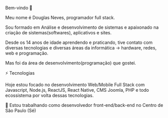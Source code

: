 Bem-vindo 👋


Meu nome é Douglas Neves, programador full stack.



Sou formado em Análise e desenvolvimento de sistemas e apaixonado na criação de sistemas(softwares), aplicativos e sites.



Desde os 14 anos de idade aprendendo e praticando, tive contato com diversas tecnologias e diversas áreas da informática -> hardware, redes, web e programação.



Mas foi da área de desenvolvimento(programação) que gostei.



⚡ Tecnologias



Hoje estou focado no desenvolvimento Web/Mobile Full Stack com Javascript, Node.js, ReactJS, React Native, CMS Joomla, PHP e todo ecossistema por volta dessas tecnologias.

🚀   Estou trabalhando como desenvolvedor front-end/back-end no Centro de São Paulo (Sé)
